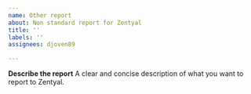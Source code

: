 ```yaml
---
name: Other report
about: Non standard report for Zentyal
title: ''
labels: ''
assignees: djoven89

---
```


**Describe the report**
A clear and concise description of what you want to report to Zentyal.
